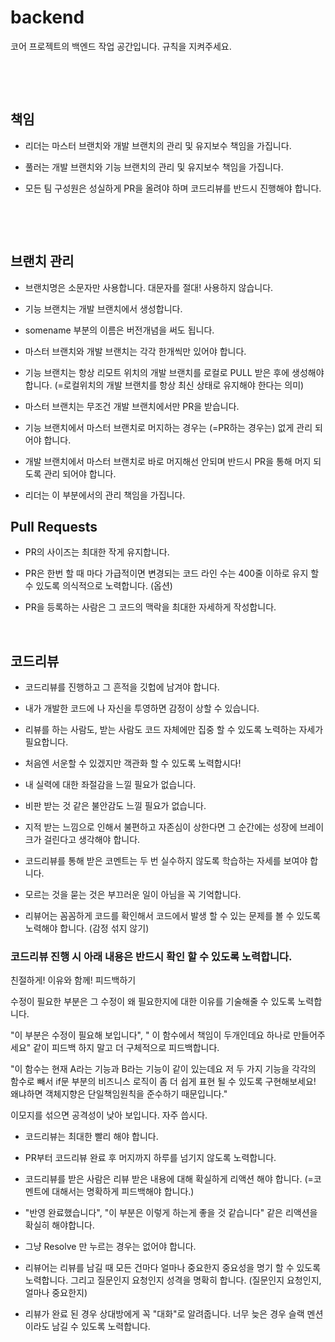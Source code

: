 # backend

코어 프로젝트의 백엔드 작업 공간입니다.
규칙을 지켜주세요. 

​

​

## 책임

- 리더는 마스터 브랜치와 개발 브랜치의 관리 및 유지보수 책임을 가집니다.


- 풀러는 개발 브랜치와 기능 브랜치의 관리 및 유지보수 책임을 가집니다.


- 모든 팀 구성원은 성실하게 PR을 올려야 하며 코드리뷰를 반드시 진행해야 합니다.

​

​

## 브랜치 관리

- 브랜치명은 소문자만 사용합니다. 대문자를 절대! 사용하지 않습니다.


- 기능 브랜치는 개발 브랜치에서 생성합니다.


- somename 부분의 이름은 버전개념을 써도 됩니다.


- 마스터 브랜치와 개발 브랜치는 각각 한개씩만 있어야 합니다.


- 기능 브랜치는 항상 리모트 위치의 개발 브랜치를 로컬로 PULL 받은 후에 생성해야 합니다. (=로컬위치의 개발 브랜치를 항상 최신 상태로 유지해야 한다는 의미)


- 마스터 브랜치는 무조건 개발 브랜치에서만 PR을 받습니다.


- 기능 브랜치에서 마스터 브랜치로 머지하는 경우는 (=PR하는 경우는) 없게 관리 되어야 합니다.


- 개발 브랜치에서 마스터 브랜치로 바로 머지해선 안되며 반드시 PR을 통해 머지 되도록 관리 되어야 합니다.


- 리더는 이 부분에서의 관리 책임을 가집니다.

## Pull Requests

- PR의 사이즈는 최대한 작게 유지합니다.

- PR은 한번 할 때 마다 가급적이면 변경되는 코드 라인 수는 400줄 이하로 유지 할 수 있도록 의식적으로 노력합니다. (옵션)

- PR을 등록하는 사람은 그 코드의 맥락을 최대한 자세하게 작성합니다.

​

## 코드리뷰

- 코드리뷰를 진행하고 그 흔적을 깃헙에 남겨야 합니다.


- 내가 개발한 코드에 나 자신을 투영하면 감정이 상할 수 있습니다.


- 리뷰를 하는 사람도, 받는 사람도 코드 자체에만 집중 할 수 있도록 노력하는 자세가 필요합니다.


- 처음엔 서운할 수 있겠지만 객관화 할 수 있도록 노력합시다!

- 내 실력에 대한 좌절감을 느낄 필요가 없습니다.

- 비판 받는 것 같은 불안감도 느낄 필요가 없습니다.

- 지적 받는 느낌으로 인해서 불편하고 자존심이 상한다면 그 순간에는 성장에 브레이크가 걸린다고 생각해야 합니다.

- 코드리뷰를 통해 받은 코멘트는 두 번 실수하지 않도록 학습하는 자세를 보여야 합니다.


- 모르는 것을 묻는 것은 부끄러운 일이 아님을 꼭 기억합니다.


- 리뷰어는 꼼꼼하게 코드를 확인해서 코드에서 발생 할 수 있는 문제를 볼 수 있도록 노력해야 합니다. (감정 섞지 않기)

### 코드리뷰 진행 시 아래 내용은 반드시 확인 할 수 있도록 노력합니다.

친절하게! 이유와 함께! 피드백하기

수정이 필요한 부분은 그 수정이 왜 필요한지에 대한 이유를 기술해줄 수 있도록 노력합니다.

"이 부분은 수정이 필요해 보입니다", " 이 함수에서 책임이 두개인데요 하나로 만들어주세요" 같이 피드백 하지 말고 더 구체적으로 피드백합니다.

"이 함수는 현재 A라는 기능과 B라는 기능이 같이 있는데요 저 두 가지 기능을 각각의 함수로 빼서 if문 부분의 비즈니스 로직이 좀 더 쉽게 표현 될 수 있도록 구현해보세요! 왜냐하면 객체지향은 단일책임원칙을 준수하기 때문입니다."

이모지를 섞으면 공격성이 낮아 보입니다. 자주 씁시다. 

  



  


- 코드리뷰는 최대한 빨리 해야 합니다.


- PR부터 코드리뷰 완료 후 머지까지 하루를 넘기지 않도록 노력합니다.


- 코드리뷰를 받은 사람은 리뷰 받은 내용에 대해 확실하게 리액션 해야 합니다. (=코멘트에 대해서는 명확하게 피드백해야 합니다.)


- "반영 완료했습니다", "이 부분은 이렇게 하는게 좋을 것 같습니다" 같은 리액션을 확실히 해야합니다.


- 그냥 Resolve 만 누르는 경우는 없어야 합니다.


- 리뷰어는 리뷰를 남길 때 모든 건마다 얼마나 중요한지 중요성을 명기 할 수 있도록 노력합니다. 그리고 질문인지 요청인지 성격을 명확히 합니다. (질문인지 요청인지, 얼마나 중요한지)


- 리뷰가 완료 된 경우 상대방에게 꼭 "대화"로 알려줍니다. 너무 늦은 경우 슬랙 멘션이라도 남길 수 있도록 노력합니다.
